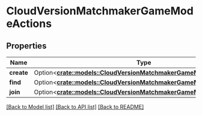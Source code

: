# CloudVersionMatchmakerGameModeActions

## Properties

Name | Type | Description | Notes
------------ | ------------- | ------------- | -------------
**create** | Option<[**crate::models::CloudVersionMatchmakerGameModeCreateConfig**](CloudVersionMatchmakerGameModeCreateConfig.md)> |  | [optional]
**find** | Option<[**crate::models::CloudVersionMatchmakerGameModeFindConfig**](CloudVersionMatchmakerGameModeFindConfig.md)> |  | [optional]
**join** | Option<[**crate::models::CloudVersionMatchmakerGameModeJoinConfig**](CloudVersionMatchmakerGameModeJoinConfig.md)> |  | [optional]

[[Back to Model list]](../README.md#documentation-for-models) [[Back to API list]](../README.md#documentation-for-api-endpoints) [[Back to README]](../README.md)



